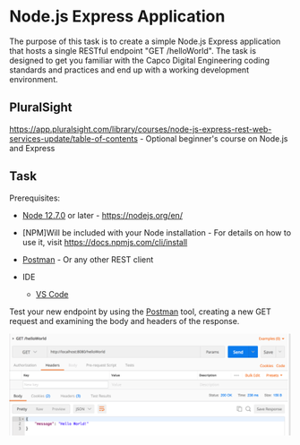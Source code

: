 # Node.js Express Application

The purpose of this task is to create a simple Node.js Express application that hosts a single RESTful endpoint "GET /helloWorld". The task is designed to get you familiar with the Capco Digital Engineering coding standards and practices and end up with a working development environment. 

## PluralSight

<https://app.pluralsight.com/library/courses/node-js-express-rest-web-services-update/table-of-contents> - Optional beginner's course on Node.js and Express

## Task

Prerequisites:

-   [Node 12.7.0](index) or later - <https://nodejs.org/en/>

-   [NPM]Will be included with your Node installation - For details on how to use it, visit <https://docs.npmjs.com/cli/install>

-   [Postman](https://www.getpostman.com/) - Or any other REST client 
-   IDE

    -   [VS Code](https://code.visualstudio.com)


Test your new endpoint by using the [Postman](https://www.getpostman.com/) tool, creating a new GET request and examining the body and headers of the response.

![](attachments/418971655/423919638.png?height=250)

